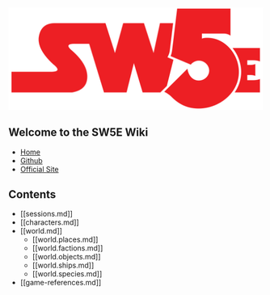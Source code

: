 
![](/assets/images/2023-01-08-13-43-38.png)

## Welcome to the SW5E Wiki

- [Home](https://newman174.github.io/sw5e_wiki/)
- [Github](https://github.com/newman174/sw5e_wiki)
- [Official Site](https://sw5e.com/)

## Contents

- [[sessions.md]]
- [[characters.md]]
- [[world.md]]
  - [[world.places.md]]
  - [[world.factions.md]]
  - [[world.objects.md]]
  - [[world.ships.md]]
  - [[world.species.md]]
- [[game-references.md]]
